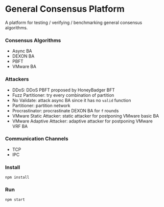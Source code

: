 # General Consensus Platform
A platform for testing / verifying / benchmarking general consensus algorithms.

### Consensus Algorithms
- Async BA
- DEXON BA
- PBFT
- VMware BA

### Attackers
- DDoS: DDoS PBFT proposed by HoneyBadger BFT
- Fuzz Partitioner: try every combination of partition
- No Validate: attack async BA since it has no `valid` function
- Partitioner: partition network
- Procrastinator: procrastinate DEXON BA for `f` rounds
- VMware Static Attacker: static attacker for postponing VMware basic BA
- VMware Adaptive Attacker: adaptive attacker for postponing VMware VRF BA

### Communication Channels
- TCP
- IPC

### Install
```
npm install
```

### Run
```
npm start
```
